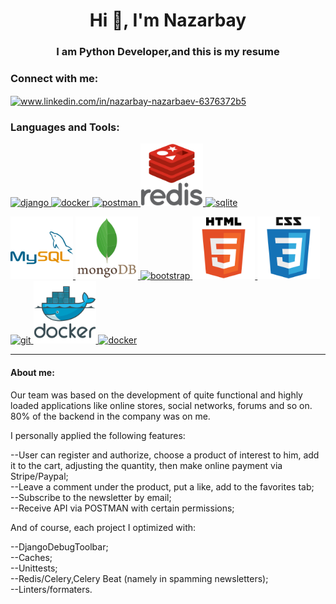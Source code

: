 <h1 align="center">Hi 👋, I'm Nazarbay</h1>
<h3 align="center">I am Python Developer,and this is my resume</h3>

<h3 align="left">Connect with me:</h3>
<p align="left">
<a href="https://linkedin.com/in/nazarbay-nazarbaev-6376372b5" target="blank"><img align="center" src="https://raw.githubusercontent.com/rahuldkjain/github-profile-readme-generator/master/src/images/icons/Social/linked-in-alt.svg" alt="www.linkedin.com/in/nazarbay-nazarbaev-6376372b5" height="70" width="70" /></a>
</p>

<h3 align="left">Languages and Tools:</h3>
<p align="left">

  <a href="https://www.djangoproject.com/" target="_blank" rel="noreferrer"> <img src="https://cdn.worldvectorlogo.com/logos/django.svg" alt="django" width="100" height="100"/> </a> <a href="https://www.django-rest-framework.org/" target="_blank" rel="noreferrer"> <img src="https://storage.caktusgroup.com/media/blog-images/drf-logo2.png" alt="docker" width="100" height="100"/> </a><a href="https://postman.com" target="_blank" rel="noreferrer"> <img src="https://www.vectorlogo.zone/logos/getpostman/getpostman-icon.svg" alt="postman" width="100" height="100"/> </a><a href="https://redis.io" target="_blank" rel="noreferrer"> <img src="https://raw.githubusercontent.com/devicons/devicon/master/icons/redis/redis-original-wordmark.svg" alt="redis" width="100" height="100"/> </a><a href="https://docs.celeryq.dev/en/stable/" target="_blank" rel="noreferrer"> <img src="https://miro.medium.com/v2/resize:fit:500/1*6hsMSK02kCZNYp9uJuGGxQ.png" alt="sqlite" width="100" height="100"/> </a> </p><a href="https://www.mysql.com/" target="_blank" rel="noreferrer"> <img src="https://raw.githubusercontent.com/devicons/devicon/master/icons/mysql/mysql-original-wordmark.svg" alt="mysql" width="100" height="100"/> </a><a href="https://www.mongodb.com/" target="_blank" rel="noreferrer"> <img src="https://raw.githubusercontent.com/devicons/devicon/master/icons/mongodb/mongodb-original-wordmark.svg" alt="mongodb" width="100" height="100"/> </a><a href="https://getbootstrap.com" target="_blank" rel="noreferrer"> <img src="https://upload.wikimedia.org/wikipedia/commons/thumb/b/b2/Bootstrap_logo.svg/2560px-Bootstrap_logo.svg.png" alt="bootstrap" width="100" height="100"/> </a> <a href="https://www.w3.org/html/" target="_blank" rel="noreferrer"> <img src="https://raw.githubusercontent.com/devicons/devicon/master/icons/html5/html5-original-wordmark.svg" alt="html5" width="100" height="100"/> </a> <a href="https://www.w3schools.com/css/" target="_blank" rel="noreferrer"> <img src="https://raw.githubusercontent.com/devicons/devicon/master/icons/css3/css3-original-wordmark.svg" alt="css3" width="100" height="100"/> </a><a href="https://git-scm.com/" target="_blank" rel="noreferrer"> <img src="https://www.vectorlogo.zone/logos/git-scm/git-scm-icon.svg" alt="git" width="100" height="100"/> </a> <a href="https://www.docker.com/" target="_blank" rel="noreferrer"> <img src="https://raw.githubusercontent.com/devicons/devicon/master/icons/docker/docker-original-wordmark.svg" alt="docker" width="100" height="100"/> </a><a href="https://github.com/Nazarbay1313/" target="_blank" rel="noreferrer"> <img src="https://github.githubassets.com/assets/GitHub-Mark-ea2971cee799.png" alt="docker" width="100" height="100"/> </a>
<hr>
<h4>About me:</h4>
Our team was based on the development of quite functional and highly loaded applications like
online stores, social networks, forums and so on.<br>
80% of the backend in the company was on me.<br>

I personally applied the following features:<br>

--User can register and authorize,
choose a product of interest to him, add it to the cart, adjusting the quantity, then make online
payment via Stripe/Paypal;<br>
--Leave a comment under the product, put a like, add to the favorites tab;<br>
--Subscribe to the newsletter by email;<br>
--Receive API via POSTMAN with certain permissions;<br>

And of course, each project I optimized with:<br>

--DjangoDebugToolbar;<br>
--Caches;<br>
--Unittests;<br>
--Redis/Celery,Celery Beat (namely in spamming newsletters);<br>
--Linters/formaters.<br>
  
